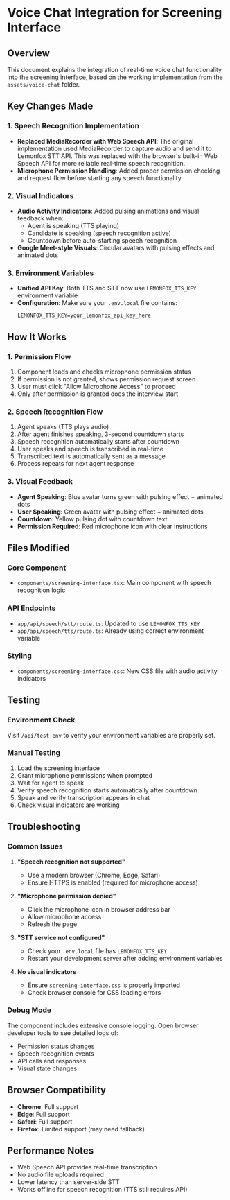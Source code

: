 # Voice Chat Integration for Screening Interface

## Overview
This document explains the integration of real-time voice chat functionality into the screening interface, based on the working implementation from the `assets/voice-chat` folder.

## Key Changes Made

### 1. Speech Recognition Implementation
- **Replaced MediaRecorder with Web Speech API**: The original implementation used MediaRecorder to capture audio and send it to Lemonfox STT API. This was replaced with the browser's built-in Web Speech API for more reliable real-time speech recognition.
- **Microphone Permission Handling**: Added proper permission checking and request flow before starting any speech functionality.

### 2. Visual Indicators
- **Audio Activity Indicators**: Added pulsing animations and visual feedback when:
  - Agent is speaking (TTS playing)
  - Candidate is speaking (speech recognition active)
  - Countdown before auto-starting speech recognition
- **Google Meet-style Visuals**: Circular avatars with pulsing effects and animated dots

### 3. Environment Variables
- **Unified API Key**: Both TTS and STT now use `LEMONFOX_TTS_KEY` environment variable
- **Configuration**: Make sure your `.env.local` file contains:
  ```
  LEMONFOX_TTS_KEY=your_lemonfox_api_key_here
  ```

## How It Works

### 1. Permission Flow
1. Component loads and checks microphone permission status
2. If permission is not granted, shows permission request screen
3. User must click "Allow Microphone Access" to proceed
4. Only after permission is granted does the interview start

### 2. Speech Recognition Flow
1. Agent speaks (TTS plays audio)
2. After agent finishes speaking, 3-second countdown starts
3. Speech recognition automatically starts after countdown
4. User speaks and speech is transcribed in real-time
5. Transcribed text is automatically sent as a message
6. Process repeats for next agent response

### 3. Visual Feedback
- **Agent Speaking**: Blue avatar turns green with pulsing effect + animated dots
- **User Speaking**: Green avatar with pulsing effect + animated dots
- **Countdown**: Yellow pulsing dot with countdown text
- **Permission Required**: Red microphone icon with clear instructions

## Files Modified

### Core Component
- `components/screening-interface.tsx`: Main component with speech recognition logic

### API Endpoints
- `app/api/speech/stt/route.ts`: Updated to use `LEMONFOX_TTS_KEY`
- `app/api/speech/tts/route.ts`: Already using correct environment variable

### Styling
- `components/screening-interface.css`: New CSS file with audio activity indicators

## Testing

### Environment Check
Visit `/api/test-env` to verify your environment variables are properly set.

### Manual Testing
1. Load the screening interface
2. Grant microphone permissions when prompted
3. Wait for agent to speak
4. Verify speech recognition starts automatically after countdown
5. Speak and verify transcription appears in chat
6. Check visual indicators are working

## Troubleshooting

### Common Issues

1. **"Speech recognition not supported"**
   - Use a modern browser (Chrome, Edge, Safari)
   - Ensure HTTPS is enabled (required for microphone access)

2. **"Microphone permission denied"**
   - Click the microphone icon in browser address bar
   - Allow microphone access
   - Refresh the page

3. **"STT service not configured"**
   - Check your `.env.local` file has `LEMONFOX_TTS_KEY`
   - Restart your development server after adding environment variables

4. **No visual indicators**
   - Ensure `screening-interface.css` is properly imported
   - Check browser console for CSS loading errors

### Debug Mode
The component includes extensive console logging. Open browser developer tools to see detailed logs of:
- Permission status changes
- Speech recognition events
- API calls and responses
- Visual state changes

## Browser Compatibility

- **Chrome**: Full support
- **Edge**: Full support  
- **Safari**: Full support
- **Firefox**: Limited support (may need fallback)

## Performance Notes

- Web Speech API provides real-time transcription
- No audio file uploads required
- Lower latency than server-side STT
- Works offline for speech recognition (TTS still requires API) 